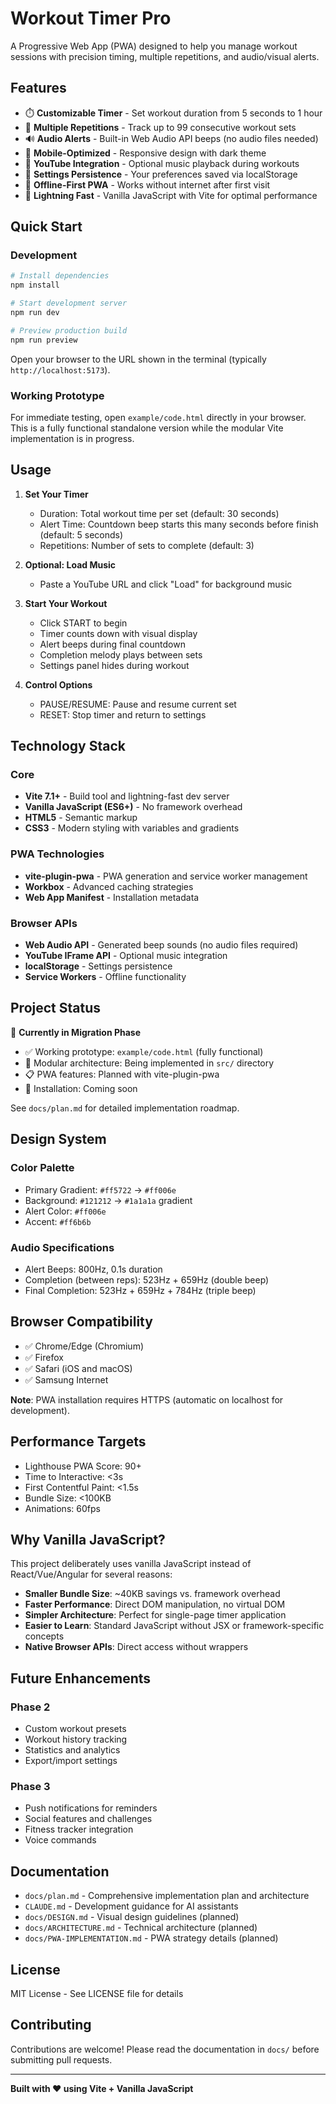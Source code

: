 # Workout Timer Pro

A Progressive Web App (PWA) designed to help you manage workout sessions with precision timing, multiple repetitions, and audio/visual alerts.

## Features

- ⏱️ **Customizable Timer** - Set workout duration from 5 seconds to 1 hour
- 🔁 **Multiple Repetitions** - Track up to 99 consecutive workout sets
- 🔊 **Audio Alerts** - Built-in Web Audio API beeps (no audio files needed)
- 📱 **Mobile-Optimized** - Responsive design with dark theme
- 🎵 **YouTube Integration** - Optional music playback during workouts
- 💾 **Settings Persistence** - Your preferences saved via localStorage
- 📴 **Offline-First PWA** - Works without internet after first visit
- 🚀 **Lightning Fast** - Vanilla JavaScript with Vite for optimal performance

## Quick Start

### Development

```bash
# Install dependencies
npm install

# Start development server
npm run dev

# Preview production build
npm run preview
```

Open your browser to the URL shown in the terminal (typically `http://localhost:5173`).

### Working Prototype

For immediate testing, open `example/code.html` directly in your browser. This is a fully functional standalone version while the modular Vite implementation is in progress.

## Usage

1. **Set Your Timer**
   - Duration: Total workout time per set (default: 30 seconds)
   - Alert Time: Countdown beep starts this many seconds before finish (default: 5 seconds)
   - Repetitions: Number of sets to complete (default: 3)

2. **Optional: Load Music**
   - Paste a YouTube URL and click "Load" for background music

3. **Start Your Workout**
   - Click START to begin
   - Timer counts down with visual display
   - Alert beeps during final countdown
   - Completion melody plays between sets
   - Settings panel hides during workout

4. **Control Options**
   - PAUSE/RESUME: Pause and resume current set
   - RESET: Stop timer and return to settings

## Technology Stack

### Core
- **Vite 7.1+** - Build tool and lightning-fast dev server
- **Vanilla JavaScript (ES6+)** - No framework overhead
- **HTML5** - Semantic markup
- **CSS3** - Modern styling with variables and gradients

### PWA Technologies
- **vite-plugin-pwa** - PWA generation and service worker management
- **Workbox** - Advanced caching strategies
- **Web App Manifest** - Installation metadata

### Browser APIs
- **Web Audio API** - Generated beep sounds (no audio files required)
- **YouTube IFrame API** - Optional music integration
- **localStorage** - Settings persistence
- **Service Workers** - Offline functionality

## Project Status

🚧 **Currently in Migration Phase**

- ✅ Working prototype: `example/code.html` (fully functional)
- 🚧 Modular architecture: Being implemented in `src/` directory
- 📋 PWA features: Planned with vite-plugin-pwa
- 📱 Installation: Coming soon

See `docs/plan.md` for detailed implementation roadmap.

## Design System

### Color Palette
- Primary Gradient: `#ff5722` → `#ff006e`
- Background: `#121212` → `#1a1a1a` gradient
- Alert Color: `#ff006e`
- Accent: `#ff6b6b`

### Audio Specifications
- Alert Beeps: 800Hz, 0.1s duration
- Completion (between reps): 523Hz + 659Hz (double beep)
- Final Completion: 523Hz + 659Hz + 784Hz (triple beep)

## Browser Compatibility

- ✅ Chrome/Edge (Chromium)
- ✅ Firefox
- ✅ Safari (iOS and macOS)
- ✅ Samsung Internet

**Note**: PWA installation requires HTTPS (automatic on localhost for development).

## Performance Targets

- Lighthouse PWA Score: 90+
- Time to Interactive: <3s
- First Contentful Paint: <1.5s
- Bundle Size: <100KB
- Animations: 60fps

## Why Vanilla JavaScript?

This project deliberately uses vanilla JavaScript instead of React/Vue/Angular for several reasons:

- **Smaller Bundle Size**: ~40KB savings vs. framework overhead
- **Faster Performance**: Direct DOM manipulation, no virtual DOM
- **Simpler Architecture**: Perfect for single-page timer application
- **Easier to Learn**: Standard JavaScript without JSX or framework-specific concepts
- **Native Browser APIs**: Direct access without wrappers

## Future Enhancements

### Phase 2
- Custom workout presets
- Workout history tracking
- Statistics and analytics
- Export/import settings

### Phase 3
- Push notifications for reminders
- Social features and challenges
- Fitness tracker integration
- Voice commands

## Documentation

- `docs/plan.md` - Comprehensive implementation plan and architecture
- `CLAUDE.md` - Development guidance for AI assistants
- `docs/DESIGN.md` - Visual design guidelines (planned)
- `docs/ARCHITECTURE.md` - Technical architecture (planned)
- `docs/PWA-IMPLEMENTATION.md` - PWA strategy details (planned)

## License

MIT License - See LICENSE file for details

## Contributing

Contributions are welcome! Please read the documentation in `docs/` before submitting pull requests.

---

**Built with ❤️ using Vite + Vanilla JavaScript** 
